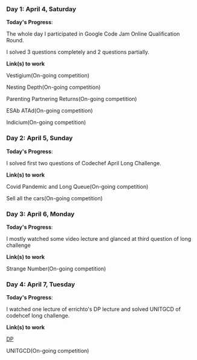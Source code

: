 ### Day 1: April 4, Saturday

**Today's Progress**:

The whole day I participated in Google Code Jam Online Qualification Round.

I solved 3 questions completely and 2 questions partially.




**Link(s) to work**

Vestigium(On-going competition)

Nesting Depth(On-going competition)

Parenting Partnering Returns(On-going competition)

ESAb ATAd(On-going competition)

Indicium(On-going competition)

### Day 2: April 5, Sunday

**Today's Progress**:

I solved first two questions of Codechef April Long Challenge.

**Link(s) to work**

Covid Pandemic and Long Queue(On-going competition)

Sell all the cars(On-going competition)

### Day 3: April 6, Monday

**Today's Progress**:

I mostly watched some video lecture and glanced at third question of long challenge

**Link(s) to work**

Strange Number(On-going competition)

### Day 4: April 7, Tuesday

**Today's Progress**:

I watched one lecture of errichto's DP lecture and solved UNITGCD of codehcef long challenge.

**Link(s) to work**

[DP](https://www.youtube.com/watch?v=YBSt1jYwVfU&list=PLl0KD3g-oDOGJUdmhFk19LaPgrfmAGQfo)

UNITGCD(On-going competition)






